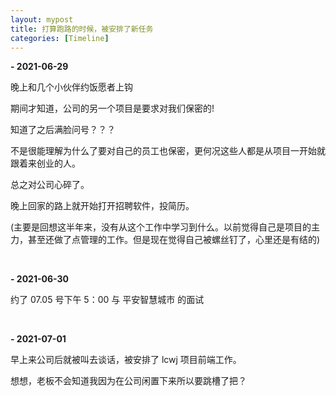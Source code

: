 ```yaml
---
layout: mypost
title: 打算跑路的时候，被安排了新任务
categories: [Timeline]
---
```


**- 2021-06-29**

晚上和几个小伙伴约饭愿者上钩

期间才知道，公司的另一个项目是要求对我们保密的!

知道了之后满脸问号？？？

不是很能理解为什么了要对自己的员工也保密，更何况这些人都是从项目一开始就跟着来创业的人。

总之对公司心碎了。

晚上回家的路上就开始打开招聘软件，投简历。

(主要是回想这半年来，没有从这个工作中学习到什么。以前觉得自己是项目的主力，甚至还做了点管理的工作。但是现在觉得自己被螺丝钉了，心里还是有结的)

<br />

**- 2021-06-30**

约了 07.05 号下午 5：00 与 平安智慧城市 的面试

<br />

**- 2021-07-01**

早上来公司后就被叫去谈话，被安排了 lcwj 项目前端工作。

想想，老板不会知道我因为在公司闲置下来所以要跳槽了把？
